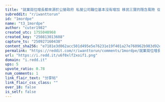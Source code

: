 ```yaml
---
title: "就業崗位增長都來源於公營政府 私營公司職位基本沒有增加 移民三寶的隱含風險 從加拿大經濟崩潰看澳洲的危機"
subreddit: "r/iwanttorun"
id: "1mordpe"
name: "t3_1mordpe"
author: "cuter1982"
created_utc: 1755048968
created_key: "250813013608"
capture_ts: "250927160438"
content_sha256: "e7181e3d062acc501d495e5e76231e19f401a27e760962b983d92e894569c1a6"
permalink: "https://reddit.com/r/iwanttorun/comments/1mordpe/就業崗位增長都來源於公營政府_私營公司職位基本沒有增加_移民三寶的隱含風險/"
url: "https://i.redd.it/u6f0xlf2xoif1.png"
domain: "i.redd.it"
ups: 5
upvote_ratio: 0.78
num_comments: 1
link_flair_text: "分享帖"
link_flair_css_class: ""
over_18: false
is_self: false
---
```


